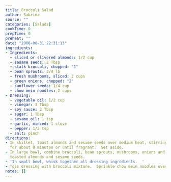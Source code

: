 ```yaml
---
title: Broccoli Salad
author: Sabrina
source: ""
categories: [Salads]
cookTime: 0
prepTime: 0
preheat: ""
date: "2006-08-31 22:31:13"
ingredients:
- Ingredients:
  - sliced or slivered almonds: 1/2 cup
  - sesame seeds: 2 Tbsp
  - stalk broccoli, chopped: "1"
  - bean sprouts: 3/4 lb
  - fresh mushrooms, sliced: 2 cups
  - green onions, chopped: "2"
  - sunflower seeds: 1/4 cup
  - chow mein noodles: 2 cups
- Dressing:
  - vegetable oil: 1/2 cup
  - vinegar: 3 Tbsp
  - soy sauce: 2 Tbsp
  - sugar: 1 Tbsp
  - sesame oil: 1 tsp
  - garlic, minced: 1 clove
  - pepper: 1/2 tsp
  - salt: pinch
directions:
- In skillet, toast almonds and sesame seeds over medium heat, stirring occasionally,
  for about 8 minutes or until fragrant.  Set aside.
- In large bowl, combine broccoli, bean sprouts, mushrooms, onions and sunflower seeds.  Add
  toasted almonds and sesame seeds.
- 'In small bowl, whisk together all dressing ingredients.  '
- Toss dressing with broccoli mixture.  Sprinkle chow mein noodles over top.
notes: []
---
```


